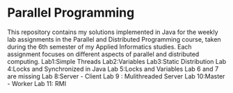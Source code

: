 # Parallel Programming
 This repository contains my solutions implemented in Java for the weekly lab assignments in the Parallel and Distributed Programming course, taken during the 6th semester of my Applied Informatics studies. Each assignment focuses on different aspects of parallel and distributed computing.
Lab1:Simple Threads
Lab2:Variables
Lab3:Static Distribution
Lab 4:Locks and Synchronized in Java
Lab 5:Locks and Variables
Lab 6 and 7 are missing
Lab 8:Server - Client
Lab 9 : Mulithreaded Server
Lab 10:Master - Worker
Lab 11: RMI

